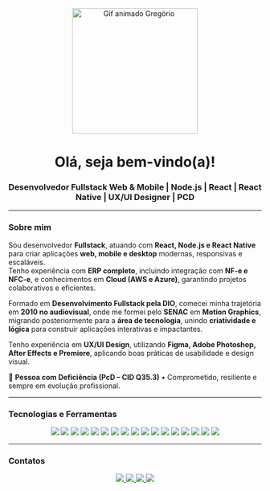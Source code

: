
<div align="center">
  <img 
    src="https://media0.giphy.com/media/v1.Y2lkPTZjMDliOTUyejBiOXk5b2lhNHN4czRncDBqNDExa2lndmNlMTVzOXdnbTM5dGV4MyZlcD12MV9naWZzX3NlYXJjaCZjdD1n/qgQUggAC3Pfv687qPC/source.gif" 
    alt="Gif animado Gregório" 
    width="250" 
  />

  <h1>Olá, seja bem-vindo(a)!</h1>
  <h3>Desenvolvedor Fullstack Web & Mobile | Node.js | React | React Native | UX/UI Designer | PCD</h3>
</div>

---

### Sobre mim
Sou desenvolvedor **Fullstack**, atuando com **React, Node.js e React Native** para criar aplicações **web, mobile e desktop** modernas, responsivas e escaláveis.  
Tenho experiência com **ERP completo**, incluindo integração com **NF-e e NFC-e**, e conhecimentos em **Cloud (AWS e Azure)**, garantindo projetos colaborativos e eficientes.  

Formado em **Desenvolvimento Fullstack pela DIO**, comecei minha trajetória em **2010 no audiovisual**, onde me formei pelo **SENAC** em **Motion Graphics**, migrando posteriormente para a **área de tecnologia**, unindo **criatividade e lógica** para construir aplicações interativas e impactantes.  

Tenho experiência em **UX/UI Design**, utilizando **Figma, Adobe Photoshop, After Effects e Premiere**, aplicando boas práticas de usabilidade e design visual.  

🧠 **Pessoa com Deficiência (PcD – CID Q35.3)** • Comprometido, resiliente e sempre em evolução profissional.

---

### Tecnologias e Ferramentas
<div align="center">
  <p>
    <img src="https://img.shields.io/badge/React-61DAFB?style=for-the-badge&logo=react&logoColor=black" />
    <img src="https://img.shields.io/badge/React%20Native-61DAFB?style=for-the-badge&logo=react&logoColor=black" />
    <img src="https://img.shields.io/badge/Node.js-339933?style=for-the-badge&logo=node.js&logoColor=white" />
    <img src="https://img.shields.io/badge/TypeScript-3178C6?style=for-the-badge&logo=typescript&logoColor=white" />
    <img src="https://img.shields.io/badge/TailwindCSS-06B6D4?style=for-the-badge&logo=tailwind-css&logoColor=white" />
    <img src="https://img.shields.io/badge/Bootstrap-563D7C?style=for-the-badge&logo=bootstrap&logoColor=white" />
    <img src="https://img.shields.io/badge/AWS-232F3E?style=for-the-badge&logo=amazonaws&logoColor=white" />
    <img src="https://img.shields.io/badge/Microsoft%20Azure-0089D6?style=for-the-badge&logo=microsoftazure&logoColor=white" />
    <img src="https://img.shields.io/badge/Figma-F24E1E?style=for-the-badge&logo=figma&logoColor=white" />
    <img src="https://img.shields.io/badge/Photoshop-31A8FF?style=for-the-badge&logo=adobephotoshop&logoColor=white" />
    <img src="https://img.shields.io/badge/After%20Effects-9999FF?style=for-the-badge&logo=adobeaftereffects&logoColor=white" />
    <img src="https://img.shields.io/badge/Premiere-FF0000?style=for-the-badge&logo=adobepremiere&logoColor=white" />
    <img src="https://img.shields.io/badge/MySQL-4479A1?style=for-the-badge&logo=mysql&logoColor=white" />
    <img src="https://img.shields.io/badge/MongoDB-47A248?style=for-the-badge&logo=mongodb&logoColor=white" />
    <img src="https://img.shields.io/badge/Docker-2496ED?style=for-the-badge&logo=docker&logoColor=white" />
    <img src="https://img.shields.io/badge/Git-F05032?style=for-the-badge&logo=git&logoColor=white" />
    <img src="https://img.shields.io/badge/Linux-FCC624?style=for-the-badge&logo=linux&logoColor=black" />
  </p>
</div>

---

### Contatos
<div align="center">
  <p>
    <a href="https://www.linkedin.com/in/gregoriodelucca" target="_blank">
      <img src="https://img.shields.io/badge/LinkedIn-0077B5?style=for-the-badge&logo=linkedin&logoColor=white" />
    </a>
    <a href="mailto:gregoriodelucca@gmail.com">
      <img src="https://img.shields.io/badge/Email-D14836?style=for-the-badge&logo=gmail&logoColor=white" />
    </a>
    <a href="https://github.com/gregoriodelucca" target="_blank">
      <img src="https://img.shields.io/badge/GitHub-181717?style=for-the-badge&logo=github&logoColor=white" />
    </a>
    <a href="https://wa.me/5511971108462" target="_blank">
      <img src="https://img.shields.io/badge/WhatsApp-25D366?style=for-the-badge&logo=whatsapp&logoColor=white" />
    </a>
  </p>
</div>
